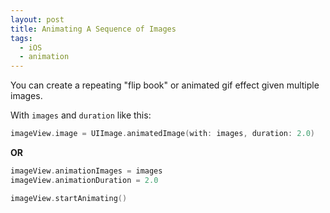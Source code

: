 ```yaml
---
layout: post
title: Animating A Sequence of Images
tags:
  - iOS
  - animation
---
```


You can create a repeating "flip book" or animated gif effect given multiple images.

With `images` and `duration` like this:

```swift
imageView.image = UIImage.animatedImage(with: images, duration: 2.0)
```

**OR**

```swift
imageView.animationImages = images
imageView.animationDuration = 2.0

imageView.startAnimating()
```